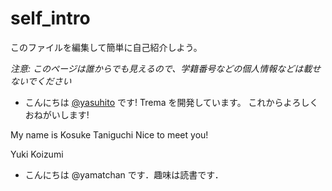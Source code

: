 # self_intro

このファイルを編集して簡単に自己紹介しよう。

_注意: このページは誰からでも見えるので、学籍番号などの個人情報などは載せないでください_

* こんにちは [@yasuhito](https://github.com/yasuhito) です! Trema を開発しています。
  これからよろしくおねがいします!


My name is Kosuke Taniguchi
Nice to meet you!

Yuki Koizumi
* こんにちは @yamatchan です．趣味は読書です．
